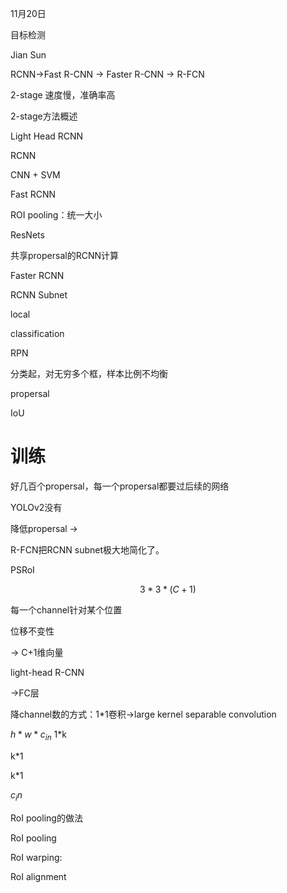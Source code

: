 11月20日

目标检测



Jian Sun



RCNN->Fast R-CNN -> Faster R-CNN -> R-FCN



2-stage 速度慢，准确率高

2-stage方法概述

Light Head RCNN 

RCNN

CNN + SVM

Fast RCNN

ROI pooling：统一大小

ResNets

共享propersal的RCNN计算

Faster RCNN

RCNN Subnet

local

classification

RPN

分类起，对无穷多个框，样本比例不均衡

propersal

IoU

# 训练

好几百个propersal，每一个propersal都要过后续的网络



YOLOv2没有

降低propersal ->



R-FCN把RCNN subnet极大地简化了。

PSRoI

$$3*3*(C+1)$$

每一个channel针对某个位置

位移不变性



-> C+1维向量

light-head R-CNN

->FC层

降channel数的方式：1*1卷积->large kernel separable convolution

$h*w*c_{in}$ 1*k 

k*1

k*1

$c_in$





RoI pooling的做法

RoI pooling

RoI warping:

RoI alignment